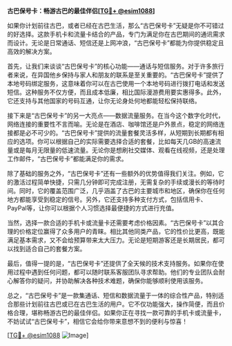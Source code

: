 **古巴保号卡：畅游古巴的最佳伴侣[[TG💪+ @esim1088](https://t.me/s/esim1088)]**

如果你计划前往古巴，或者已经在古巴生活，那么“古巴保号卡”无疑是你不可错过的好选择。这款手机卡和流量卡结合的产品，专门为满足你在古巴期间的通讯需求而设计。无论是日常通话、短信还是上网冲浪，“古巴保号卡”都能为你提供稳定且高效的解决方案。

首先，让我们来谈谈“古巴保号卡”的核心功能——通话与短信服务。对于许多旅行者来说，在异国他乡保持与家人和朋友的联系是至关重要的。“古巴保号卡”提供了本地号码绑定服务，这意味着你可以在古巴使用一个本地号码进行拨打电话和发送短信。这种服务不仅方便，而且成本低廉，相比国际漫游费用要实惠得多。此外，它还支持与其他国家的号码互通，让你无论身处何地都能轻松保持联络。

接下来是“古巴保号卡”的另一大亮点——数据流量服务。在当今这个数字化时代，网络连接的重要性不言而喻。无论是在酒店、咖啡馆还是户外景点，稳定的网络连接都是必不可少的。“古巴保号卡”提供的流量套餐灵活多样，从短期到长期都有相应的选项。你可以根据自己的实际需要选择合适的套餐，比如每天几GB的高速流量或是每月无限量的低速流量。无论你是想刷社交媒体、观看在线视频，还是处理工作邮件，“古巴保号卡”都能满足你的需求。

除了基础的服务之外，“古巴保号卡”还有一些额外的优势值得我们关注。例如，它的激活过程简单快捷，只需几分钟即可完成注册，无需复杂的手续或漫长的等待时间。同时，它的覆盖范围广泛，几乎涵盖了古巴的主要城市和地区，确保你在任何地方都能享受到稳定的信号。另外，它还支持多种支付方式，包括信用卡、PayPal等，让你可以根据个人习惯选择最便捷的方式进行充值。

当然，选择一款合适的手机卡或流量卡还需要考虑价格因素。“古巴保号卡”以其合理的价格定位赢得了众多用户的青睐。相比其他同类产品，它的性价比更高，既能满足基本需求，又不会给预算带来太大压力。无论是短期游客还是长期居民，都可以找到适合自己的套餐方案。

最后，值得一提的是，“古巴保号卡”还提供了全天候的技术支持服务。如果你在使用过程中遇到任何问题，都可以随时联系客服团队寻求帮助。他们的专业团队会耐心解答你的疑问，并协助解决各种技术难题，确保你能够顺利使用该服务。

总之，“古巴保号卡”是一款集通话、短信和数据流量于一体的综合性产品，特别适合那些计划前往古巴或已在古巴生活的用户。它不仅功能强大，操作简便，而且价格合理，堪称畅游古巴的最佳伴侣。如果你正在寻找一款可靠的手机卡或流量卡，不妨试试“古巴保号卡”，相信它会给你带来意想不到的便利与惊喜！

[[TG💪+ @esim1088](https://t.me/s/esim1088) ![Image](https://i.postimg.cc/4NQfJmqS/Snipaste-2025-05-13-00-14-12.png)]